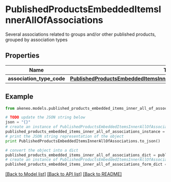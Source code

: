 # PublishedProductsEmbeddedItemsInnerAllOfAssociations

Several associations related to groups and/or other published products, grouped by association types

## Properties
Name | Type | Description | Notes
------------ | ------------- | ------------- | -------------
**association_type_code** | [**PublishedProductsEmbeddedItemsInnerAllOfAssociationsAssociationTypeCode**](PublishedProductsEmbeddedItemsInnerAllOfAssociationsAssociationTypeCode.md) |  | [optional] 

## Example

```python
from akeneo.models.published_products_embedded_items_inner_all_of_associations import PublishedProductsEmbeddedItemsInnerAllOfAssociations

# TODO update the JSON string below
json = "{}"
# create an instance of PublishedProductsEmbeddedItemsInnerAllOfAssociations from a JSON string
published_products_embedded_items_inner_all_of_associations_instance = PublishedProductsEmbeddedItemsInnerAllOfAssociations.from_json(json)
# print the JSON string representation of the object
print PublishedProductsEmbeddedItemsInnerAllOfAssociations.to_json()

# convert the object into a dict
published_products_embedded_items_inner_all_of_associations_dict = published_products_embedded_items_inner_all_of_associations_instance.to_dict()
# create an instance of PublishedProductsEmbeddedItemsInnerAllOfAssociations from a dict
published_products_embedded_items_inner_all_of_associations_form_dict = published_products_embedded_items_inner_all_of_associations.from_dict(published_products_embedded_items_inner_all_of_associations_dict)
```
[[Back to Model list]](../README.md#documentation-for-models) [[Back to API list]](../README.md#documentation-for-api-endpoints) [[Back to README]](../README.md)


